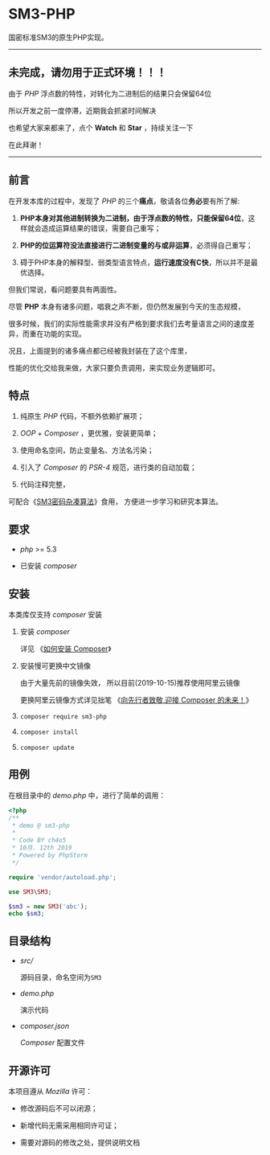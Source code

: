 # SM3-PHP

国密标准SM3的原生PHP实现。


---

## 未完成，请勿用于正式环境！！！

由于 *PHP* 浮点数的特性，对转化为二进制后的结果只会保留64位 

所以开发之前一度停滞，近期我会抓紧时间解决 

也希望大家来都来了，点个 **Watch** 和 **Star** ，持续关注一下 

在此拜谢！

---


## 前言

在开发本库的过程中，发现了 *PHP* 的三个**痛点**，敬请各位**务必**要有所了解:

1. **PHP本身对其他进制转换为二进制，由于浮点数的特性，只能保留64位**，这样就会造成运算结果的错误，需要自己重写；

2. **PHP的位运算符没法直接进行二进制变量的与或非运算**，必须得自己重写；

3. 碍于PHP本身的解释型、弱类型语言特点，**运行速度没有C快**，所以并不是最优选择。

但我们常说，看问题要具有两面性。 

尽管 **PHP** 本身有诸多问题，唱衰之声不断，但仍然发展到今天的生态规模， 

很多时候，我们的实际性能需求并没有严格到要求我们去考量语言之间的速度差异，而重在功能的实现。 

况且，上面提到的诸多痛点都已经被我封装在了这个库里， 

性能的优化交给我来做，大家只要负责调用，来实现业务逻辑即可。


## 特点

1. 纯原生 *PHP* 代码，不额外依赖扩展项；

2. *OOP* + *Composer* ，更优雅，安装更简单；

3. 使用命名空间，防止变量名、方法名污染；

4. 引入了 *Composer* 的 *PSR-4* 规范，进行类的自动加载；

5. 代码注释完整，

可配合《[SM3密码杂凑算法](http://www.sca.gov.cn/sca/xwdt/2010-12/17/1002389/files/302a3ada057c4a73830536d03e683110.pdf)》食用，
方便进一步学习和研究本算法。


## 要求

* *php* >= 5.3

* 已安装 *composer*


## 安装

本类库仅支持 *composer* 安装

1. 安装 *composer*
    
    详见 《[如何安装 Composer](https://pkg.phpcomposer.com/#how-to-install-composer)》

2. 安装慢可更换中文镜像

    由于大量先前的镜像失效，
    所以目前(2019-10-15)推荐使用阿里云镜像

    更换阿里云镜像方式详见拙笔 《[向先行者致敬,迎接 Composer 的未来！](https://blog.doylee.cn/composer-chinese-mirror/)》
    
3. `composer require sm3-php`

4. `composer install`

5. `composer update`


## 用例

在根目录中的 *demo.php* 中，进行了简单的调用：

```php
<?php
/**
 * demo @ sm3-php
 *
 * Code BY ch4o5
 * 10月. 12th 2019
 * Powered by PhpStorm
 */

require 'vendor/autoload.php';

use SM3\SM3;

$sm3 = new SM3('abc');
echo $sm3;
``` 


## 目录结构

- *src/*
    
    源码目录，命名空间为`SM3`

- *demo.php*
    
    演示代码
    
- *composer.json*

    *Composer* 配置文件
    

## 开源许可

本项目遵从 *Mozilla* 许可：

* 修改源码后不可以闭源；

* 新增代码无需采用相同许可证；

* 需要对源码的修改之处，提供说明文档
    
